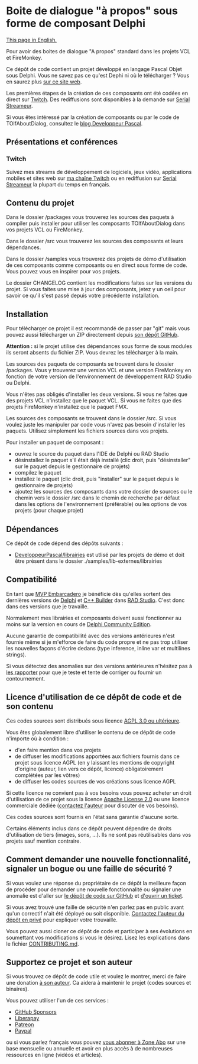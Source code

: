 # Boite de dialogue "à propos" sous forme de composant Delphi

[This page in English.](README.md)

Pour avoir des boites de dialogue "A propos" standard dans les projets VCL et FireMonkey.

Ce dépôt de code contient un projet développé en langage Pascal Objet sous Delphi. Vous ne savez pas ce qu'est Dephi ni où le télécharger ? Vous en saurez plus [sur ce site web](https://delphi-resources.developpeur-pascal.fr/).

Les premières étapes de la création de ces composants ont été codées en direct sur [Twitch](https://www.twitch.tv/patrickpremartin). Des rediffusions sont disponibles à la demande sur [Serial Streameur](https://serialstreameur.fr/boite-de-dialogue-a-propos-composant-delphi-vcl-et-fmx.html).

Si vous êtes intéressé par la création de composants ou par le code de TOlfAboutDialog, consultez le [blog Developpeur Pascal](https://developpeur-pascal.fr/boite-de-dialogue-a-propos-de.html).

## Présentations et conférences

### Twitch

Suivez mes streams de développement de logiciels, jeux vidéo, applications mobiles et sites web sur [ma chaîne Twitch](https://www.twitch.tv/patrickpremartin) ou en rediffusion sur [Serial Streameur](https://serialstreameur.fr/boite-de-dialogue-a-propos-composant-delphi-vcl-et-fmx.html) la plupart du temps en français.

## Contenu du projet

Dans le dossier /packages vous trouverez les sources des paquets à compiler puis installer pour utiliser les composants TOlfAboutDialog dans vos projets VCL ou FireMonkey.

Dans le dossier /src vous trouverez les sources des composants et leurs dépendances.

Dans le dossier /samples vous trouverez des projets de démo d'utilisation de ces composants comme composants ou en direct sous forme de code. Vous pouvez vous en inspirer pour vos projets.

Le dossier CHANGELOG contient les modifications faites sur les versions du projet. Si vous faites une mise à jour des composants, jetez y un oeil pour savoir ce qu'il s'est passé depuis votre précédente installation.

## Installation

Pour télécharger ce projet il est recommandé de passer par "git" mais vous pouvez aussi télécharger un ZIP directement depuis [son dépôt GitHub](https://github.com/DeveloppeurPascal/AboutDialog-Delphi-Component).

**Attention :** si le projet utilise des dépendances sous forme de sous modules ils seront absents du fichier ZIP. Vous devrez les télécharger à la main.

Les sources des paquets de composants se trouvent dans le dossier /packages. Vous y trouverez une version VCL et une version FireMonkey en fonction de votre version de l'environnement de développement RAD Studio ou Delphi.

Vous n'êtes pas obligés d'installer les deux versions. Si vous ne faites que des projets VCL n'installez que le paquet VCL. Si vous ne faites que des projets FireMonkey n'installez que le paquet FMX.

Les sources des composants se trouvent dans le dossier /src. Si vous voulez juste les manipuler par code vous n'avez pas besoin d'installer les paquets. Utilisez simplement les fichiers sources dans vos projets.

Pour installer un paquet de composant :
- ouvrez le source du paquet dans l'IDE de Delphi ou RAD Studio
- désinstallez le paquet s'il était déjà installé (clic droit, puis "désinstaller" sur le paquet depuis le gestionnaire de projets)
- compilez le paquet
- installez le paquet (clic droit, puis "installer" sur le paquet depuis le gestionnaire de projets)
- ajoutez les sources des composants dans votre dossier de sources ou le chemin vers le dossier /src dans le chemin de recherche par défaut dans les options de l'environnement (préférable) ou les options de vos projets (pour chaque projet)

## Dépendances

Ce dépôt de code dépend des dépôts suivants :

* [DeveloppeurPascal/librairies](https://github.com/DeveloppeurPascal/librairies) est utlisé par les projets de démo et doit être présent dans le dossier ./samples/lib-externes/librairies

## Compatibilité

En tant que [MVP Embarcadero](https://www.embarcadero.com/resources/partners/mvp-directory) je bénéficie dès qu'elles sortent des dernières versions de [Delphi](https://www.embarcadero.com/products/delphi) et [C++ Builder](https://www.embarcadero.com/products/cbuilder) dans [RAD Studio](https://www.embarcadero.com/products/rad-studio). C'est donc dans ces versions que je travaille.

Normalement mes librairies et composants doivent aussi fonctionner au moins sur la version en cours de [Delphi Community Edition](https://www.embarcadero.com/products/delphi/starter).

Aucune garantie de compatibilité avec des versions antérieures n'est fournie même si je m'efforce de faire du code propre et ne pas trop utiliser les nouvelles façons d'écrire dedans (type inference, inline var et multilines strings).

Si vous détectez des anomalies sur des versions antérieures n'hésitez pas à [les rapporter](https://github.com/DeveloppeurPascal/AboutDialog-Delphi-Component/issues) pour que je teste et tente de corriger ou fournir un contournement.

## Licence d'utilisation de ce dépôt de code et de son contenu

Ces codes sources sont distribués sous licence [AGPL 3.0 ou ultérieure](https://choosealicense.com/licenses/agpl-3.0/).

Vous êtes globalement libre d'utiliser le contenu de ce dépôt de code n'importe où à condition :
* d'en faire mention dans vos projets
* de diffuser les modifications apportées aux fichiers fournis dans ce projet sous licence AGPL (en y laissant les mentions de copyright d'origine (auteur, lien vers ce dépôt, licence) obligatoirement complétées par les vôtres)
* de diffuser les codes sources de vos créations sous licence AGPL

Si cette licence ne convient pas à vos besoins vous pouvez acheter un droit d'utilisation de ce projet sous la licence [Apache License 2.0](https://choosealicense.com/licenses/apache-2.0/) ou une licence commerciale dédiée ([contactez l'auteur](https://developpeur-pascal.fr/nous-contacter.php) pour discuter de vos besoins).

Ces codes sources sont fournis en l'état sans garantie d'aucune sorte.

Certains éléments inclus dans ce dépôt peuvent dépendre de droits d'utilisation de tiers (images, sons, ...). Ils ne sont pas réutilisables dans vos projets sauf mention contraire.

## Comment demander une nouvelle fonctionnalité, signaler un bogue ou une faille de sécurité ?

Si vous voulez une réponse du propriétaire de ce dépôt la meilleure façon de procéder pour demander une nouvelle fonctionnalité ou signaler une anomalie est d'aller sur [le dépôt de code sur GitHub](https://github.com/DeveloppeurPascal/AboutDialog-Delphi-Component) et [d'ouvrir un ticket](https://github.com/DeveloppeurPascal/AboutDialog-Delphi-Component/issues).

Si vous avez trouvé une faille de sécurité n'en parlez pas en public avant qu'un correctif n'ait été déployé ou soit disponible. [Contactez l'auteur du dépôt en privé](https://developpeur-pascal.fr/nous-contacter.php) pour expliquer votre trouvaille.

Vous pouvez aussi cloner ce dépôt de code et participer à ses évolutions en soumettant vos modifications si vous le désirez. Lisez les explications dans le fichier [CONTRIBUTING.md](CONTRIBUTING.md).

## Supportez ce projet et son auteur

Si vous trouvez ce dépôt de code utile et voulez le montrer, merci de faire une donation [à son auteur](https://github.com/DeveloppeurPascal). Ca aidera à maintenir le projet (codes sources et binaires).

Vous pouvez utiliser l'un de ces services :

* [GitHub Sponsors](https://github.com/sponsors/DeveloppeurPascal)
* [Liberapay](https://liberapay.com/PatrickPremartin)
* [Patreon](https://www.patreon.com/patrickpremartin)
* [Paypal](https://www.paypal.com/paypalme/patrickpremartin)

ou si vous parlez français vous pouvez [vous abonner à Zone Abo](https://zone-abo.fr/nos-abonnements.php) sur une base mensuelle ou annuelle et avoir en plus accès à de nombreuses ressources en ligne (vidéos et articles).
